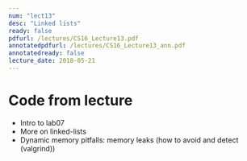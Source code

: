 ```yaml
---
num: "lect13"
desc: "Linked lists"
ready: false
pdfurl: /lectures/CS16_Lecture13.pdf
annotatedpdfurl: /lectures/CS16_Lecture13_ann.pdf
annotatedready: false
lecture_date: 2018-05-21
---
```



# Code from lecture

* Intro to lab07
* More on linked-lists
* Dynamic memory pitfalls: memory leaks (how to avoid and detect (valgrind))
